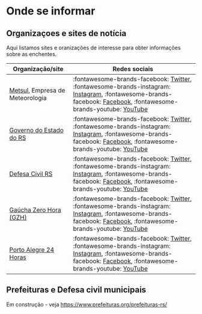 # Onde se informar

## Organizaçoes e sites de notícia

Aqui listamos sites e oranizações de interesse para obter informações sobre as enchentes.

| Organização/site                                           | Redes sociais                                                                                                                                                                                                    |
| ---------------------------------------------------------- | ---------------------------------------------------------------------------------------------------------------------------------------------------------------------------------------------------------------- |
| [Metsul][metsul], Empresa de Meteorologia                  | :fontawesome-brands-facebook: [Twitter][metsul-x], :fontawesome-brands-instagram: [Instagram][metsul-ig], :fontawesome-brands-facebook: [Facebook][metsul-fb], :fontawesome-brands-youtube: [YouTube][metsul-yt] |
| [Governo do Estado do RS](https://www.estado.rs.gov.br)    | :fontawesome-brands-facebook: [Twitter][govrs-x], :fontawesome-brands-instagram: [Instagram][govrs-ig], :fontawesome-brands-facebook: [Facebook][govrs-fb], :fontawesome-brands-youtube: [YouTube][govrs-yt]     |
| [Defesa Civil RS](http://www.defesacivil.rs.gov.br/)       | :fontawesome-brands-facebook: [Twitter][dcrs-x], :fontawesome-brands-instagram: [Instagram][dcrs-ig], :fontawesome-brands-facebook: [Facebook][dcrs-fb], :fontawesome-brands-youtube: [YouTube][dcrs-yt]         |
| [Gaúcha Zero Hora (GZH)](https://gauchazh.clicrbs.com.br/) | :fontawesome-brands-facebook: [Twitter][gzh-x], :fontawesome-brands-instagram: [Instagram][gzh-ig], :fontawesome-brands-facebook: [Facebook][gzh-fb], :fontawesome-brands-youtube: [YouTube][gzh-yt]             |
| [Porto Alegre 24 Horas][poa24]                             | :fontawesome-brands-facebook: [Twitter][poa24-x], :fontawesome-brands-instagram: [Instagram][poa24-ig], :fontawesome-brands-facebook: [Facebook][poa24-fb], :fontawesome-brands-youtube: [YouTube][poa24-yt]     |

[metsul]: https://metsul.com/
[metsul-x]: https://twitter.com/metsul
[metsul-ig]: https://www.instagram.com/metsulmeteorologia/
[metsul-fb]: https://facebook.com/metsulmeteorologia
[metsul-yt]: https://youtube.com/metsulcom
[govrs]: https://www.estado.rs.gov.br
[govrs-x]: https://twitter.com/governo_rs
[govrs-ig]: https://www.instagram.com/governo_rs/
[govrs-fb]: https://www.facebook.com/GovernoDoRS
[govrs-yt]: http://www.youtube.com/governodors
[dcrs-x]: https://twitter.com/DefesaCivilRS
[dcrs-ig]: https://www.instagram.com/defesacivilrs/
[dcrs-fb]: https://www.facebook.com/defesacivildors
[dcrs-yt]: https://www.youtube.com/defesacivildoriograndedosul
[gzh-x]: https://twitter.com/gzhdigital
[gzh-ig]: https://www.instagram.com/gzhdigital
[gzh-fb]: https://www.facebook.com/gzhdigital
[gzh-yt]: https://www.youtube.com/@gzhdigital
[poa24]: https://poa24horas.com.br/
[poa24-x]: https://twitter.com/portoalegre24h
[poa24-ig]: https://www.instagram.com/portoalegre24horas
[poa24-fb]: https://www.facebook.com/portoalegre24horas
[poa24-yt]: https://www.youtube.com/channel/UC37k2Ty6Ex4qzJwJKnxXoHA

## Prefeituras e Defesa civil municipais

Em construção - veja <https://www.prefeituras.org/prefeituras-rs/>